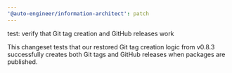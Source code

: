 ```yaml
---
'@auto-engineer/information-architect': patch
---
```


test: verify that Git tag creation and GitHub releases work

This changeset tests that our restored Git tag creation logic from v0.8.3 successfully creates both Git tags and GitHub releases when packages are published.
